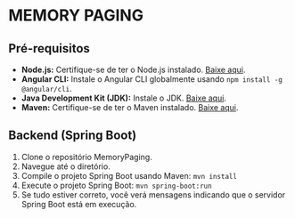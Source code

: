 # MEMORY PAGING

## Pré-requisitos
- **Node.js:** Certifique-se de ter o Node.js instalado. [Baixe aqui](https://nodejs.org/).
- **Angular CLI:** Instale o Angular CLI globalmente usando `npm install -g @angular/cli`.
- **Java Development Kit (JDK):** Instale o JDK. [Baixe aqui](https://www.oracle.com/java/technologies/javase-downloads.html).
- **Maven:** Certifique-se de ter o Maven instalado. [Baixe aqui](https://maven.apache.org/download.cgi).

## Backend (Spring Boot)
1. Clone o repositório MemoryPaging.
2. Navegue até o diretório.
3. Compile o projeto Spring Boot usando Maven: `mvn install`
4. Execute o projeto Spring Boot: `mvn spring-boot:run`
5. Se tudo estiver correto, você verá mensagens indicando que o servidor Spring Boot está em execução.
